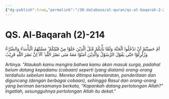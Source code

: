 ```yaml
---
{"dg-publish":true,"permalink":"/30-database/al-quran/qs-al-baqarah-2-214/"}
---
```



# QS. Al-Baqarah (2)-214
اَمْ حَسِبْتُمْ اَنْ تَدْخُلُوا الْجَنَّةَ وَلَمَّا يَأْتِكُمْ مَّثَلُ الَّذِيْنَ خَلَوْا مِنْ قَبْلِكُمْ ۗ مَسَّتْهُمُ الْبَأْسَاۤءُ وَالضَّرَّاۤءُ وَزُلْزِلُوْا حَتّٰى يَقُوْلَ الرَّسُوْلُ وَالَّذِيْنَ اٰمَنُوْا مَعَهٗ مَتٰى نَصْرُ اللّٰهِ ۗ اَلَآ اِنَّ نَصْرَ اللّٰهِ قَرِيْبٌ 

Artinya: *"Ataukah kamu mengira bahwa kamu akan masuk surga, padahal belum datang kepadamu (cobaan) seperti (yang dialami) orang-orang terdahulu sebelum kamu. Mereka ditimpa kemelaratan, penderitaan dan diguncang (dengan berbagai cobaan), sehingga Rasul dan orang-orang yang beriman bersamanya berkata, “Kapankah datang pertolongan Allah?” Ingatlah, sesungguhnya pertolongan Allah itu dekat."*
